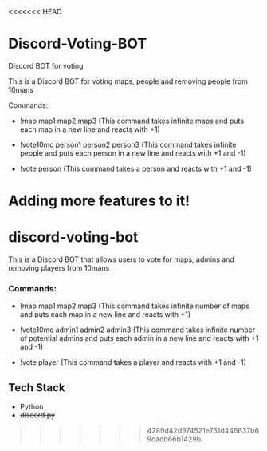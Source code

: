 <<<<<<< HEAD
# Discord-Voting-BOT
Discord BOT for voting

This is a Discord BOT for voting maps, people and removing people from 10mans

Commands:

- !map map1 map2 map3
  (This command takes infinite maps and puts each map in a new line and reacts with +1)

- !vote10mc person1 person2 person3
  (This command takes infinite people and puts each person in a new line and reacts with +1 and -1)

- !vote person 
  (This command takes a person and reacts with +1 and -1)
 
 
 
 Adding more features to it!
=======
# discord-voting-bot
This is a Discord BOT that allows users to vote for maps, admins and removing players from 10mans

### Commands:

 - !map map1 map2 map3 
  (This command takes infinite number of maps and puts each map in a new line and reacts with +1)

 - !vote10mc admin1 admin2 admin3
  (This command takes infinite number of potential admins and puts each admin in a new line and reacts with +1 and -1)

 - !vote player
  (This command takes a player and reacts with +1 and -1)

## Tech Stack

 - Python
 - ~~discord.py~~
>>>>>>> 4289d42d974521e751d446637b69cadb66b1429b
